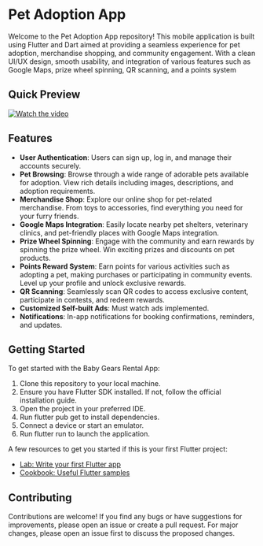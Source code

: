 # Pet Adoption App

Welcome to the Pet Adoption App repository! This mobile application is built using Flutter and Dart aimed at providing a seamless experience for pet adoption, merchandise shopping, and community engagement. With a clean UI/UX design, smooth usability, and integration of various features such as Google Maps, prize wheel spinning, QR scanning, and a points system


## Quick Preview

[![Watch the video](https://github.com/youssifsamir/PetAdoption-App/assets/113045942/742f924d-6103-4a4a-856d-b7da3a8a92ab)](https://streamable.com/mi12ch)


## Features

- **User Authentication**: Users can sign up, log in, and manage their accounts securely.
- **Pet Browsing**: Browse through a wide range of adorable pets available for adoption. View rich details including images, descriptions, and adoption requirements.
- **Merchandise Shop**: Explore our online shop for pet-related merchandise. From toys to accessories, find everything you need for your furry friends.
- **Google Maps Integration**: Easily locate nearby pet shelters, veterinary clinics, and pet-friendly places with Google Maps integration.
- **Prize Wheel Spinning**: Engage with the community and earn rewards by spinning the prize wheel. Win exciting prizes and discounts on pet products.
- **Points Reward System**: Earn points for various activities such as adopting a pet, making purchases or participating in community events. Level up your profile and unlock exclusive rewards.
- **QR Scanning**: Seamlessly scan QR codes to access exclusive content, participate in contests, and redeem rewards.
- **Customized Self-built Ads**: Must watch ads implemented.
- **Notifications**: In-app notifications for booking confirmations, reminders, and updates.



## Getting Started

To get started with the Baby Gears Rental App:

  1. Clone this repository to your local machine.
  2. Ensure you have Flutter SDK installed. If not, follow the official installation guide.
  3. Open the project in your preferred IDE.
  4. Run flutter pub get to install dependencies.
  5. Connect a device or start an emulator.
  6. Run flutter run to launch the application.

A few resources to get you started if this is your first Flutter project:

- [Lab: Write your first Flutter app](https://docs.flutter.dev/get-started/codelab)
- [Cookbook: Useful Flutter samples](https://docs.flutter.dev/cookbook)



## Contributing

Contributions are welcome! If you find any bugs or have suggestions for improvements, please open an issue or create a pull request. For major changes, please open an issue first to discuss the proposed changes.

